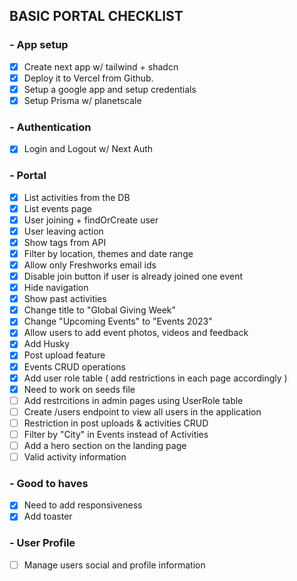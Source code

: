 ## BASIC PORTAL CHECKLIST

### - App setup

- [x] Create next app w/ tailwind + shadcn
- [x] Deploy it to Vercel from Github.
- [x] Setup a google app and setup credentials
- [x] Setup Prisma w/ planetscale

### - Authentication

- [x] Login and Logout w/ Next Auth

### - Portal

- [x] List activities from the DB
- [x] List events page
- [x] User joining + findOrCreate user
- [x] User leaving action
- [x] Show tags from API
- [x] Filter by location, themes and date range
- [x] Allow only Freshworks email ids
- [x] Disable join button if user is already joined one event
- [x] Hide navigation
- [x] Show past activities
- [x] Change title to "Global Giving Week"
- [x] Change "Upcoming Events" to "Events 2023"
- [x] Allow users to add event photos, videos and feedback
- [x] Add Husky
- [x] Post upload feature
- [x] Events CRUD operations
- [x] Add user role table ( add restrictions in each page accordingly )
- [x] Need to work on seeds file
- [ ] Add restrcitions in admin pages using UserRole table
- [ ] Create /users endpoint to view all users in the application
- [ ] Restriction in post uploads & activities CRUD
- [ ] Filter by "City" in Events instead of Activities
- [ ] Add a hero section on the landing page
- [ ] Valid activity information

### - Good to haves

- [x] Need to add responsiveness
- [x] Add toaster

### - User Profile

- [ ] Manage users social and profile information
